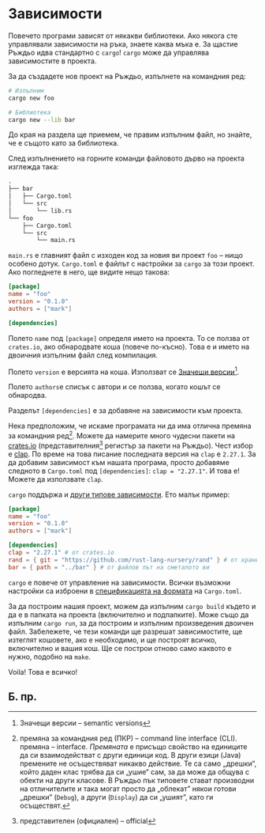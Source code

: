 # Зависимости

Повечето програми зависят от някакви библиотеки. Ако някога сте управлявали
зависимости на ръка, знаете каква мъка е. За щастие Ръждьо идва стандартно с
`cargo`! `cargo` може да управлява зависимостите в проекта.


За да създадете нов проект на Ръждьо, изпълнете на командния ред:

```sh
# Изпълним
cargo new foo

# Библиотека
cargo new --lib bar
```

До края на раздела ще приемем, че правим изпълним файл, но знайте, че е същото
като за библиотека.

След изпълнението на горните команди файловото дърво на проекта изглежда така:

```txt
.
├── bar
│   ├── Cargo.toml
│   └── src
│       └── lib.rs
└── foo
    ├── Cargo.toml
    └── src
        └── main.rs
```

`main.rs` е главният файл с изходен код за новия ви проект `foo` –
нищо особено дотук.
`Cargo.toml` е файлът с настройки за `cargo` за този проект. Ако погледнете в
него, ще видите нещо такова:

```toml
[package]
name = "foo"
version = "0.1.0"
authors = ["mark"]

[dependencies]
```

Полето `name` под `[package]` определя името на проекта. То се ползва от
`crates.io`, ако обнародвате коша (повече по-късно). Това е и името на двоичния
изпълним файл след компилация.

Полето `version` е версията на коша. Използват се [Значещи версии](http://semver.org/)[^semantic_versions].

Полето `authors`е списък с автори и се ползва, когато кошът се обнародва.

Разделът `[dependencies]` е за добавяне на зависимости към проекта.

Нека предположим, че искаме програмата ни да има отлична премяна за
командния ред[^cli]. Можете да намерите много чудесни пакети на
[crates.io](https://crates.io) (представителния[^official] регистър за пакети
на Ръждьо). Чест избор е [clap](https://crates.io/crates/clap). По време на
това писание последната версия на `clap` е `2.27.1`. За да добавим зависимост
към нашата програма, просто добавяме следното в `Cargo.toml` под
`[dependencies]`: `clap = "2.27.1"`. И това е! Можете да използвате `clap`.

`cargo` поддържа и [други типове зависимости][dependencies]. Ето малък пример:

```toml
[package]
name = "foo"
version = "0.1.0"
authors = ["mark"]

[dependencies]
clap = "2.27.1" # от crates.io
rand = { git = "https://github.com/rust-lang-nursery/rand" } # от хранилището
bar = { path = "../bar" } # от файлов път на сметалото ви
```

`cargo` е повече от управление на зависимости. Всички възможни настройки
са изброени в [спецификацията на формата][manifest] на
`Cargo.toml`.

За да построим нашия проект, можем да изпълним `cargo build` където и да е в
папката на проекта (включително и подпапките). Може също да изпълним `cargo
run`, за да построим и изпълним произведения двоичен файл. Забележете, че тези
команди ще разрешат зависимостите, ще изтеглят кошовете, ако е необходимо, и ще
построят всичко, включително и вашия кош. Ще се построи отново само каквото е
нужно, подобно на `make`.

Voila! Това е всичко!

## Б. пр.

[^semantic_versions]: Значещи версии – semantic versions

[^cli]: премяна за командния ред (ПКР) – command line interface (CLI). премяна –
  interface. _Премяната_ е присъщо свойство на единиците да си взаимодействат с
  други единици код. В други езици (Java) премените не осъществяват никакво
  действие. Те са само „дрешки“, който даден клас трябва да си „ушие“ сам, за
  да може да общува с обекти на други класове. В Ръждьо пък типовете стават
  производни на отличителите и така могат просто да „облекат” някои готови
  „дрешки” (`Debug`), а други (`Display`) да си „ушият”, като ги осъществят.

[^official]: представителен (официален) – official

[manifest]: https://doc.rust-lang.org/cargo/reference/manifest.html
[dependencies]: https://doc.rust-lang.org/cargo/reference/specifying-dependencies.html
